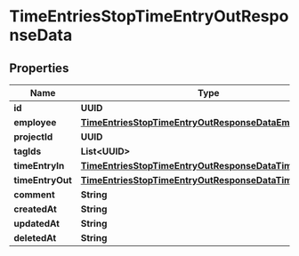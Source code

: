 

# TimeEntriesStopTimeEntryOutResponseData


## Properties

| Name | Type | Description | Notes |
|------------ | ------------- | ------------- | -------------|
|**id** | **UUID** |  |  [optional] |
|**employee** | [**TimeEntriesStopTimeEntryOutResponseDataEmployee**](TimeEntriesStopTimeEntryOutResponseDataEmployee.md) |  |  [optional] |
|**projectId** | **UUID** |  |  [optional] |
|**tagIds** | **List&lt;UUID&gt;** |  |  [optional] |
|**timeEntryIn** | [**TimeEntriesStopTimeEntryOutResponseDataTimeEntryIn**](TimeEntriesStopTimeEntryOutResponseDataTimeEntryIn.md) |  |  [optional] |
|**timeEntryOut** | [**TimeEntriesStopTimeEntryOutResponseDataTimeEntryOut**](TimeEntriesStopTimeEntryOutResponseDataTimeEntryOut.md) |  |  [optional] |
|**comment** | **String** |  |  [optional] |
|**createdAt** | **String** |  |  [optional] |
|**updatedAt** | **String** |  |  [optional] |
|**deletedAt** | **String** |  |  [optional] |



